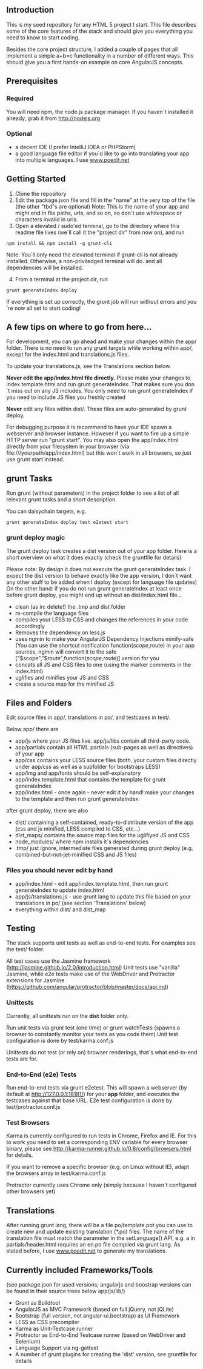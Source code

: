 ## Introduction

This is my seed repository for any HTML 5 project I start.
This file describes some of the core features of the stack and should give you everything you need to know to start coding.

Besides the core project structure, I added a couple of pages that all implement a simple a+b=c functionality in a number of different ways.
This should give you a first hands-on example on core AngularJS concepts.

## Prerequisites

### Required
You will need npm, the node.js package manager. 
If you haven´t installed it already, grab it from http://nodejs.org

###  Optional

* a decent IDE (I prefer IntelliJ IDEA or PHPStorm)
* a good language file editor if you´d like to go into translating your app into multiple languages. I use www.poedit.net

## Getting Started

1) Clone the repository
2) Edit the package.json file and fill in the "name" at the very top of the file (the other "tbd"s are optional)
   Note: This is the name of your app and might end in file paths, urls, and so on, so don´t use whitespace or characters invalid in urls.
3) Open a elevated / sudo'ed terminal, go to the directory where this readme file lives (we´ll call it the "project dir" from now on), and run
   
```
npm install && npm install -g grunt-cli
```
Note: You´ll only need the elevated terminal if grunt-cli is not already installed. Otherwise, a non-priviledged terminal will do.
and all dependencies will be installed.

4) From a terminal at the project dir, run

```
grunt generateIndex deploy
```
If everything is set up correctly, the grunt job will run without errors and you´re now all set to start coding!

## A few tips on where to go from here...

For development, you can go ahead and make your changes within the app/ folder.
There is no need to run any grunt targets while working within app/, except for the index.html and translations.js files.

To update your translations.js, see the Translations section below.

**Never edit the app/index.html file directly.** Please make your changes to index.template.html and run grunt generateIndex.
That makes sure you don´t miss out on any JS includes. You only need to run grunt generateIndex if you need to include JS files you freshly created

**Never** edit any files within dist/. These files are auto-generated by grunt deploy.

For debugging purpose it is recommend to have your IDE spawn a webserver and browser instance.
However if you want to fire up a simple HTTP server run "grunt start".
You may also open the app/index.html directly from your filesystem in your browser (via file:///yourpath/app/index.html) but this won´t work in all browsers, so just use grunt start instead.


## grunt Tasks

Run grunt (without parameters) in the project folder to see a list of all relevant grunt tasks and a short description.

You can daisychain targets, e.g.

```
grunt generateIndex deploy test e2etest start
```

### grunt deploy magic

The grunt deploy task creates a dist version out of your app folder.
Here is a short overview on what it does exactly (check the gruntfile for details)

Please note: By design it does not execute the grunt generateIndex task.
I expect the dist version to behave exactly like the app version, I don´t want any other stuff to be added when I deploy (except for language file updates)
On the other hand: if you do not run grunt generateIndex at least once before grunt deploy, you might end up without an dist/index.html file...

* clean (as in: delete!) the .tmp and dist folder
* re-compile the language files
* compiles your LESS to CSS and changes the references in your code accordingly
* Removes the dependency on less.js
* uses ngmin to make your AngularJS Dependency Injections minify-safe
  (You can use the shortcut notification function($scope,$route) in your app sources,
  ngmin will convert it to the safe ["$scope","$route",function($scope,$route)] version for you
* concats all JS and CSS files to one (using the marker comments in the index.html)
* uglifies and minifies your JS and CSS
* create a source map for the minified JS

## Files and Folders

Edit source files in app/, translations in po/, and testcases in test/.

Below app/ there are

* app/js where your JS files live. app/js/libs contain all third-party code.
* app/partials contain all HTML partials (sub-pages as well as directives) of your app
* app/css contains your LESS source files (both, your custom files directly under app/css as well as a subfolder for bootstraps LESS)
* app/img and app/fonts should be self-explanatory
* app/index.template.html that contains the template for grunt generateIndex
* app/index.html - once again - never edit it by hand! make your changes to the template and then run grunt generateIndex

after grunt deploy, there are also

* dist/ containing a self-contained, ready-to-distribute version of the app (css and js minified, LESS compiled to CSS, etc...)
* dist_maps/ contains the source map files for the uglifiyed JS and CSS
* node_modules/ where npm installs it´s dependencies
* .tmp/ just ignore, intermediate files generated during grunt deploy (e.g. combined-but-not-jet-minified CSS and JS files)

### Files you should never edit by hand

* app/index.html - edit app/index.template.html, then run grunt generateIndex to update index.html
* app/js/translations.js - use grunt lang to update this file based on your translations in po/ (see section 'Translations' below)
* everything within dist/ and dist_map


## Testing

The stack supports unit tests as well as end-to-end tests.
For examples see the test/ folder.

All test cases use the Jasmine framework (http://jasmine.github.io/2.0/introduction.html)
Unit tests use "vanilla" Jasmine, while e2e tests make use of the WebDriver and Protractor extensions for Jasmine (https://github.com/angular/protractor/blob/master/docs/api.md)

### Unittests

Currently, all unittests run on the **dist** folder only.

Run unit tests via grunt test (one time) or grunt watchTests (spawns a browser to constantly monitor your tests as you code them)
Unit test configuration is done by test/karma.conf.js


Unittests do not test (or rely on) browser renderings, that´s what end-to-end tests are for.

### End-to-End (e2e) Tests

Run end-to-end tests via grunt e2etest.
This will spawn a webserver (by default at http://127.0.0.1:18181/) for your **app** folder, and executes the testcases against that base URL.
E2e test configuration is done by test/protractor.conf.js

### Test Browsers
Karma is currently configured to run tests in Chrome, Firefox and IE.
For this to work you need to set a corresponding ENV variable for every browser binary,
please see http://karma-runner.github.io/0.8/config/browsers.html for details.

If you want to remove a specific browser (e.g. on Linux without IE), adapt the browsers array in test/karma.conf.js

Protractor currently uses Chrome only (simply because I haven´t configured other browsers yet)

## Translations

After running grunt lang, there will be a file po/template.pot you can use to create new and update existing translation (*.po) files.
The name of the translation file must match the parameter in the setLanguage() API, e.g. a  <span ng-click="setLanguage('en')"> in partials/header.html requires an en.po file compiled via grunt lang.
As stated before, I use www.poedit.net to generate my translations.


## Currently included Frameworks/Tools
(see package.json for used versions; angularjs and boostrap versions can be found in their source trees below app/js/lib/)

* Grunt as Buildtool
* AngularJS as MVC Framework (based on full jQuery, not jQLite)
* Bootstrap (full version, not angular-ui.bootstrap) as UI Framework
* LESS as CSS precompiler
* Karma as Unit-Testcase runner
* Protractor as End-to-End Testcase runner (based on WebDriver and Selenium)
* Language Support via ng-gettext
* A number of grunt plugins for creating the 'dist' version, see gruntfile for details


